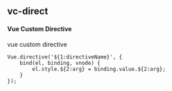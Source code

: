 ## vc-direct
#### Vue Custom Directive
vue custom directive
```
Vue.directive('${1:directiveName}', {
	bind(el, binding, vnode) {
		el.style.${2:arg} = binding.value.${2:arg};
	}
});
```